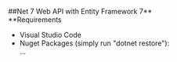 ##Net 7 Web API with Entity Framework 7**  
**Requirements
- Visual Studio Code
- Nuget Packages (simply run "dotnet restore"):  
...